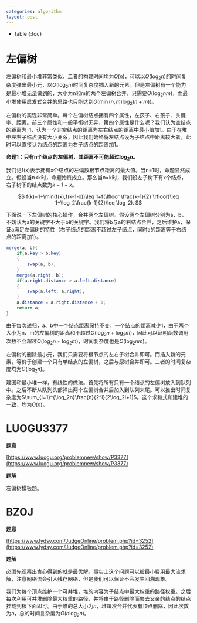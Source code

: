 ```yaml
---
categories: algorithm
layout: post
---
```


- table
{:toc}

# 左偏树

左偏树和最小堆非常类似，二者的构建时间均为$O(n)$，可以以$O(\log_2n)$的时间复杂度弹出最小元，以$O(\log_2n)$时间复杂度插入新的元素。但是左偏树有一个能力是最小堆无法做到的，大小为n和m的两个左偏树合并，只需要$O(\log_2nm)$，而最小堆使用启发式合并的思路也只能达到$O(\min(n,m)\log_2(n+m))$。

左偏树的实现非常简单。每个左偏树结点拥有四个属性，左孩子、右孩子、关键字、距离。前三个属性和一般平衡树无异，第四个属性是什么呢？我们认为空结点的距离为-1，认为一个非空结点的距离为左右结点的距离中最小值加1。由于在堆中左右子结点没有大小关系，因此我们始终将左结点设为子结点中距离较大者，此时可以直接认为结点的距离为右子结点的距离加1。

**命题1：只有n个结点的左偏树，其距离不可能超过$\log_2n$。**

我们记f(x)表示拥有x个结点的左偏数根节点距离的最大值。当n=1时，命题显然成立。假设当n<k时，命题始终成立。那么当n=k时，我们设左子树下有x个结点，右子树下的结点数为$k-1-x$。


$$
f(k)=1+\min(f(x),f(k-1-x))\leq 1+f(\lfloor \frac{k-1}{2} \rfloor)\leq 1+\log_2\frac{k-1}{2}\leq \log_2k
$$


下面说一下左偏树的核心操作，合并两个左偏树。假设两个左偏树分别为a、b，不妨认为a的关键字不大于b的关键字。我们将b与a的右结点合并，之后维护a，保证a满足左偏树的特性（右子结点的距离不超过左子结点，同时a的距离等于右结点的距离加1）。

```java
merge(a, b){
    if(a.key > b.key)
    {
        swap(a, b);
    }
    merge(a.right, b);
    if(a.right.distance > a.left.distance)
    {
        swap(a.left, a.right);
    }
    a.distance = a.right.distance + 1;
    return a;
}
```

由于每次递归，a、b中一个结点距离保持不变，一个结点的距离减少1，由于两个大小为n、m的左偏树的距离和不超过$O(\log_2n+\log_2m)$，因此可以证明函数调用次数不会超过$O(\log_2n+\log_2m)$，时间复杂度也是$O(\log_2nm)$。

左偏树的删除最小元，我们只需要将根节点的左右子树合并即可。而插入新的元素，等价于创建一个只有单结点的左偏树，之后与原树合并即可。二者的时间复杂度均为$O(\log_2n)$。

建图和最小堆一样，有线性的做法。首先将所有只有一个结点的左偏树放入到队列中。之后不断从队列头部弹出两个左偏树合并后加入到队列末尾。可以推出时间复杂度为$\sum_{i=1}^{\log_2n}\frac{n}{2^i}(2\log_2i+1)$。这个求和式和建堆的一致，均为$O(n)$。



# LUOGU3377

**题意**

[https://www.luogu.org/problemnew/show/P3377](https://www.luogu.org/problemnew/show/P3377)

**题解**

左偏树模板题。

# BZOJ

**题意**

[https://www.lydsy.com/JudgeOnline/problem.php?id=3252](https://www.lydsy.com/JudgeOnline/problem.php?id=3252)

**题解**

必须先观察出贪心得到的就是最优解。事实上这个问题可以被最小费用最大流求解，注意网络流会引入残存网络，但是我们可以保证不会发生回溯现象。

我们为每个顶点维护一个可并堆，堆的内容为子结点中最大权重的路径权重。之后每次利用可并堆删除最大权重的路径，并将由于路径删除而失去父亲的结点的结点挂载到根下面即可。由于堆的总大小为$n$，堆每次合并代表有顶点删除，因此次数为$n$，总的时间复杂度为$O(n\log_2n)$。

